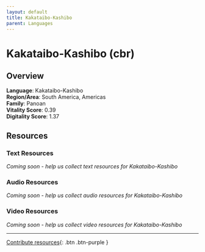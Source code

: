 ```yaml
---
layout: default
title: Kakataibo-Kashibo
parent: Languages
---
```


# Kakataibo-Kashibo (cbr)

## Overview

**Language**: Kakataibo-Kashibo  
**Region/Area**: South America, Americas  
**Family**: Panoan  
**Vitality Score**: 0.39  
**Digitality Score**: 1.37  

## Resources

### Text Resources
*Coming soon - help us collect text resources for Kakataibo-Kashibo*

### Audio Resources
*Coming soon - help us collect audio resources for Kakataibo-Kashibo*

### Video Resources
*Coming soon - help us collect video resources for Kakataibo-Kashibo*

---

[Contribute resources](https://fairtrain.github.io/){: .btn .btn-purple }
